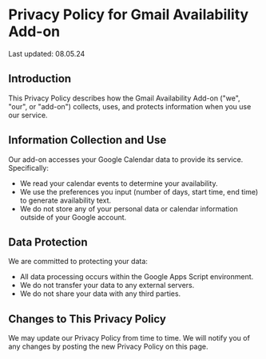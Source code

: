 # Privacy Policy for Gmail Availability Add-on

Last updated: 08.05.24

## Introduction

This Privacy Policy describes how the Gmail Availability Add-on ("we", "our", or "add-on") collects, uses, and protects information when you use our service.

## Information Collection and Use

Our add-on accesses your Google Calendar data to provide its service. Specifically:

- We read your calendar events to determine your availability.
- We use the preferences you input (number of days, start time, end time) to generate availability text.
- We do not store any of your personal data or calendar information outside of your Google account.

## Data Protection

We are committed to protecting your data:

- All data processing occurs within the Google Apps Script environment.
- We do not transfer your data to any external servers.
- We do not share your data with any third parties.

## Changes to This Privacy Policy

We may update our Privacy Policy from time to time. We will notify you of any changes by posting the new Privacy Policy on this page.
